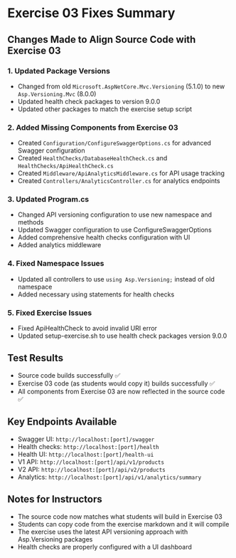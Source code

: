 # Exercise 03 Fixes Summary

## Changes Made to Align Source Code with Exercise 03

### 1. **Updated Package Versions**
- Changed from old `Microsoft.AspNetCore.Mvc.Versioning` (5.1.0) to new `Asp.Versioning.Mvc` (8.0.0)
- Updated health check packages to version 9.0.0
- Updated other packages to match the exercise setup script

### 2. **Added Missing Components from Exercise 03**
- Created `Configuration/ConfigureSwaggerOptions.cs` for advanced Swagger configuration
- Created `HealthChecks/DatabaseHealthCheck.cs` and `HealthChecks/ApiHealthCheck.cs`
- Created `Middleware/ApiAnalyticsMiddleware.cs` for API usage tracking
- Created `Controllers/AnalyticsController.cs` for analytics endpoints

### 3. **Updated Program.cs**
- Changed API versioning configuration to use new namespace and methods
- Updated Swagger configuration to use ConfigureSwaggerOptions
- Added comprehensive health checks configuration with UI
- Added analytics middleware

### 4. **Fixed Namespace Issues**
- Updated all controllers to use `using Asp.Versioning;` instead of old namespace
- Added necessary using statements for health checks

### 5. **Fixed Exercise Issues**
- Fixed ApiHealthCheck to avoid invalid URI error
- Updated setup-exercise.sh to use health check packages version 9.0.0

## Test Results
- Source code builds successfully ✅
- Exercise 03 code (as students would copy it) builds successfully ✅
- All components from Exercise 03 are now reflected in the source code ✅

## Key Endpoints Available
- Swagger UI: `http://localhost:[port]/swagger`
- Health checks: `http://localhost:[port]/health`
- Health UI: `http://localhost:[port]/health-ui`
- V1 API: `http://localhost:[port]/api/v1/products`
- V2 API: `http://localhost:[port]/api/v2/products`
- Analytics: `http://localhost:[port]/api/v1/analytics/summary`

## Notes for Instructors
- The source code now matches what students will build in Exercise 03
- Students can copy code from the exercise markdown and it will compile
- The exercise uses the latest API versioning approach with Asp.Versioning packages
- Health checks are properly configured with a UI dashboard
